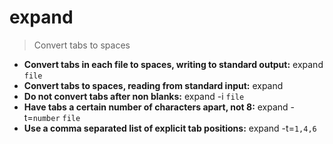 # expand
> Convert tabs to spaces
- **Convert tabs in each file to spaces, writing to standard output:**
expand `file`
- **Convert tabs to spaces, reading from standard input:**
expand
- **Do not convert tabs after non blanks:**
expand -i `file`
- **Have tabs a certain number of characters apart, not 8:**
expand -t=`number` `file`
- **Use a comma separated list of explicit tab positions:**
expand -t=`1,4,6`

